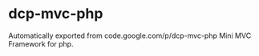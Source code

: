 # dcp-mvc-php
Automatically exported from code.google.com/p/dcp-mvc-php
Mini MVC Framework for php.
